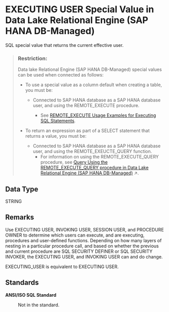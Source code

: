 <!-- loio1b425d11a3764ef2924f23e02f2f597f -->

# EXECUTING USER Special Value in Data Lake Relational Engine \(SAP HANA DB-Managed\)

SQL special value that returns the current effective user.



> ### Restriction:  
> Data lake Relational Engine \(SAP HANA DB-Managed\) special values can be used when connected as follows:
> 
> -   To use a special value as a column default when creating a table, you must be:
>     -   Connected to SAP HANA database as a SAP HANA database user, and using the REMOTE\_EXECUTE procedure.
> 
>         -   See [REMOTE\_EXECUTE Usage Examples for Executing SQL Statements](../030-sql-statements/remote-execute-usage-examples-for-executing-sql-statements-fd99ac0.md).
> 
> 
> -   To return an expression as part of a SELECT statement that returns a value, you must be:
>     -   Connected to SAP HANA database as a SAP HANA database user, and using the REMOTE\_EXEUCTE\_QUERY function.
>         -   For information on using the REMOTE\_EXECUTE\_QUERY procedure, see [Query Using the REMOTE_EXECUTE_QUERY procedure in Data Lake Relational Engine (SAP HANA DB-Managed)](https://help.sap.com/viewer/9220e7fec0fe4503b5c5a6e21d584e63/2023_1_QRC/en-US/4192f252c2af4136aebadbd1a806b139.html "Use the REMOTE_EXECUTE_QUERY function to query data lake Relational Engine objects without having to reference an SAP HANA database virtual table in the query.") :arrow_upper_right:.



<a name="loio1b425d11a3764ef2924f23e02f2f597f__section_uj3_spr_btb"/>

## Data Type

STRING



<a name="loio1b425d11a3764ef2924f23e02f2f597f__section_hjt_spr_btb"/>

## Remarks

Use EXECUTING USER, INVOKING USER, SESSION USER, and PROCEDURE OWNER to determine which users can execute, and are executing, procedures and user-defined functions. Depending on how many layers of nesting in a particular procedure call, and based on whether the previous and current procedure are SQL SECURITY DEFINER or SQL SECURITY INVOKER, the EXECUTING USER, and INVOKING USER can and do change.

EXECUTING\_USER is equivalent to EXECUTING USER.



<a name="loio1b425d11a3764ef2924f23e02f2f597f__section_yqj_tpr_btb"/>

## Standards


<dl>
<dt><b>

ANSI/ISO SQL Standard

</b></dt>
<dd>

Not in the standard.



</dd>
</dl>


